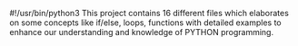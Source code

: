 #!/usr/bin/python3
This project contains 16 different files which elaborates on some concepts like if/else, loops, functions with detailed examples to enhance our understanding and knowledge of PYTHON programming.

